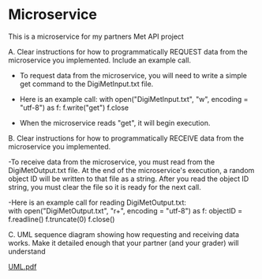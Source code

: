 # Microservice
This is a microservice for my partners Met API project

A. Clear instructions for how to programmatically REQUEST data from the microservice you implemented. Include an example call.

  - To request data from the microservice, you will need to write a simple get command to the DigiMetInput.txt file.
    
  - Here is an example call:
    with open("DigiMetInput.txt", "w", encoding = "utf-8") as f:
      f.write("get")
      f.close
    
  - When the microservice reads "get", it will begin execution.

  
B. Clear instructions for how to programmatically RECEIVE data from the microservice you implemented.

  -To receive data from the microservice, you must read from the DigiMetOutput.txt file. At the end of the microservice's execution, a random object ID will be written to that file as     a string. After you read the object ID string, you must clear the file so it is ready for the next call. 

  -Here is an example call for reading DigiMetOutput.txt:         
    with open("DigiMetOutput.txt", "r+", encoding = "utf-8") as f:
      objectID = f.readline()
      f.truncate(0)
      f.close()

C. UML sequence diagram showing how requesting and receiving data works. Make it detailed enough that your partner (and your grader) will understand

[UML.pdf](https://github.com/madiedowell/Microservice/files/13358010/UML.pdf)



